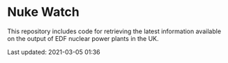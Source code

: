 # Nuke Watch

This repository includes code for retrieving the latest information available on the output of EDF nuclear power plants in the UK.

Last updated: 2021-03-05 01:36